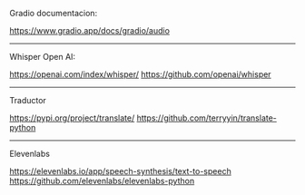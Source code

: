 Gradio documentacion:

https://www.gradio.app/docs/gradio/audio

-------------------------------------------

Whisper Open AI:

https://openai.com/index/whisper/
https://github.com/openai/whisper

-------------------------------------------

Traductor

https://pypi.org/project/translate/
https://github.com/terryyin/translate-python

-------------------------------------------

Elevenlabs

https://elevenlabs.io/app/speech-synthesis/text-to-speech
https://github.com/elevenlabs/elevenlabs-python



